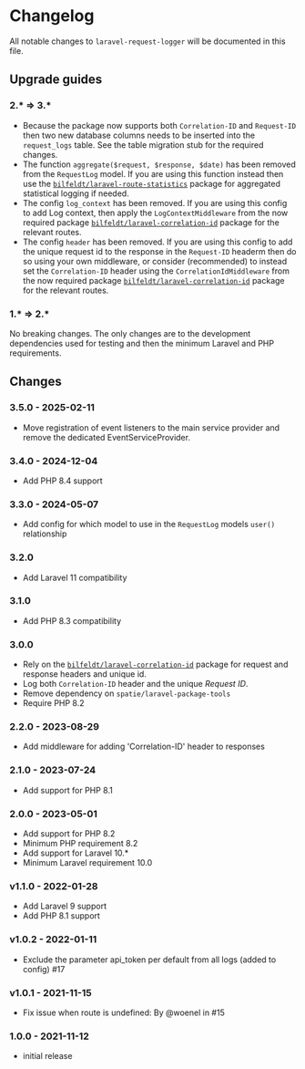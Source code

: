 # Changelog

All notable changes to `laravel-request-logger` will be documented in this file.

## Upgrade guides

### 2.* => 3.*

- Because the package now supports both `Correlation-ID` and `Request-ID` then two new database columns needs to be inserted into the `request_logs` table. See the table migration stub for the required changes.
- The function `aggregate($request, $response, $date)` has been removed from the `RequestLog` model. If you are using this function instead then use the [`bilfeldt/laravel-route-statistics`](https://packagist.org/packages/bilfeldt/laravel-route-statistics) package for aggregated statistical logging if needed.
- The config `log_context` has been removed. If you are using this config to add Log context, then apply the `LogContextMiddleware` from the now required package [`bilfeldt/laravel-correlation-id`](https://packagist.org/packages/bilfeldt/laravel-correlation-id) package for the relevant routes.
- The config `header` has been removed. If you are using this config to add the unique request id to the response in the `Request-ID` headerm then do so using your own middleware, or consider (recommended) to instead set the `Correlation-ID` header using the `CorrelationIdMiddleware` from the now required package [`bilfeldt/laravel-correlation-id`](https://packagist.org/packages/bilfeldt/laravel-correlation-id) package for the relevant routes.

### 1.* => 2.*

No breaking changes. The only changes are to the development dependencies used for testing and then the minimum Laravel and PHP requirements.

## Changes

### 3.5.0 - 2025-02-11

- Move registration of event listeners to the main service provider and remove the dedicated EventServiceProvider.

### 3.4.0 - 2024-12-04

- Add PHP 8.4 support

### 3.3.0 - 2024-05-07

- Add config for which model to use in the `RequestLog` models `user()` relationship

### 3.2.0

- Add Laravel 11 compatibility

### 3.1.0

- Add PHP 8.3 compatibility

### 3.0.0

- Rely on the [`bilfeldt/laravel-correlation-id`](https://packagist.org/packages/bilfeldt/laravel-correlation-id) package for request and response headers and unique id.
- Log both `Correlation-ID` header and the unique _Request ID_.
- Remove dependency on `spatie/laravel-package-tools`
- Require PHP 8.2

### 2.2.0 - 2023-08-29

- Add middleware for adding 'Correlation-ID' header to responses

### 2.1.0 - 2023-07-24

- Add support for PHP 8.1

### 2.0.0 - 2023-05-01

- Add support for PHP 8.2
- Minimum PHP requirement 8.2
- Add support for Laravel 10.*
- Minimum Laravel requirement 10.0

### v1.1.0 - 2022-01-28

- Add Laravel 9 support
- Add PHP 8.1 support

### v1.0.2 - 2022-01-11

- Exclude the parameter api_token per default from all logs (added to config) #17

### v1.0.1 - 2021-11-15

- Fix issue when route is undefined: By @woenel in #15

### 1.0.0 - 2021-11-12

- initial release
